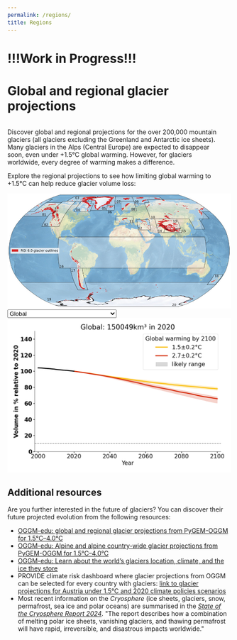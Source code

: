 ```yaml
---
permalink: /regions/
title: Regions
---
```

# !!!Work in Progress!!!

# Global and regional glacier projections


<div style="display: flex; align-items: flex-start; flex-wrap: wrap;">
  <!-- Text on the left side -->
  <div style="flex: 1; margin-right: 20px; min-width: 300px;">
<p> Discover global and regional projections for the over 200,000 mountain glaciers (all glaciers excluding the Greenland and Antarctic ice sheets). Many glaciers in the Alps (Central Europe) are expected to disappear soon, even under +1.5°C global warming. However, for glaciers worldwide, every degree of warming makes a difference. </p>

 <p> Explore the regional projections to see how limiting global warming to +1.5°C can help reduce glacier volume loss: </p> 
  </div>

  <!-- Image on the right side -->
  <div style="flex: 1; min-width: 300px;">
    <img src="/assets/images/volume_evolution_regions/global_map_rgi6_small.jpeg" alt="Global Map of RGI6" style="width: 100%; height: auto;" />
  </div>
</div>

<!-- Add responsive CSS -->
<style>
  @media (max-width: 768px) {
    div[style*="display: flex"] {
      flex-direction: column; /* Stack items vertically */
    }
    div[style*="margin-right: 20px"] {
      margin-right: 0; /* Remove the right margin for text */
    }
  }
</style>

<!-- Dropdown to select region -->
<select id="regionSelect">
  <option value="global">Global</option>
  <option value="RGI01">01: Alaska</option>
  <option value="RGI02">02: Western Canada and U.S.</option>
  <option value="RGI03">03: Arctic Canada North</option>
  <option value="RGI04">04: Arctic Canada South</option>
  <option value="RGI05">05: Greenland Periphery</option>
  <option value="RGI06">06: Iceland</option>
  <option value="RGI07">07: Svalbard</option>
  <option value="RGI08">08: Scandinavia</option>
  <option value="RGI09">09: Russian Arctic</option>
  <option value="RGI10">10: North Asia</option>
  <option value="RGI11">11: Central Europe</option>
  <option value="RGI12">12: Caucasus and Middle East</option>
  <option value="RGI13">13: Central Asia</option>
  <option value="RGI14">14: South Asia West</option>
  <option value="RGI15">15: South Asia East</option>
  <option value="RGI16">16: Low Latitudes</option>
  <option value="RGI17">17: Southern Andes</option>
  <option value="RGI18">18: New Zealand</option>
  <option value="RGI19">19: Subantarctic and Antarctic Islands</option>
  <option value="RGI13-14-15">13-14-15: High-Mountain Asia</option>
</select>

<!-- Image container -->
<img id="regionImage" src="/assets/images/volume_evolution_regions/global_complex_en_three_glac_models_v1.png" alt="Volume evolution of all glaciers in selected region for 1.5°C and 2.7°C." />

<script>
  document.getElementById("regionSelect").addEventListener("change", function() {
    var selectedRegion = this.value;
    var image = document.getElementById("regionImage");
    image.src = "/assets/images/volume_evolution_regions/" + selectedRegion + "_complex_en_three_glac_models_v1.png";
    image.alt = "Volume evolution of glaciers in " + selectedRegion + " for 1.5°C and 2.7°C.";
  });
</script>



## Additional resources
Are you further interested in the future of glaciers? You can discover their future projected evolution from the following resources: 
- [OGGM-edu: global and regional glacier projections from PyGEM-OGGM for 1.5°C–4.0°C](https://edu.oggm.org/en/latest/global_future_glacier-app_rounce_delta_T_en.html)
- [OGGM-edu: Alpine and alpine country-wide glacier projections from PyGEM-OGGM for 1.5°C–4.0°C](https://edu.oggm.org/en/latest/alps_future-app_rounce_delta_T_en.html)
- [OGGM-edu: Learn about the world’s glaciers location, climate, and the ice they store](https://bokeh.oggm.org/explorer/app)
- PROVIDE climate risk dashboard where glacier projections from OGGM can be selected for every country with glaciers: [link to glacier projections for Austria under 1.5°C and 2020 climate policies scenarios](https://climate-risk-dashboard.climateanalytics.org/impacts/explore?indicator=glacier-volume&geography=AUT&scenarios[0]=curpol&time=annual&reference=present-day-2020&spatial=area)
- Most recent information on the *Cryosphere* (ice sheets, glaciers, snow, permafrost, sea ice and polar oceans) are summarised in the [*State of the Cryosphere Report 2024*](https://iccinet.org/statecryo24/). "The report describes how a combination of melting polar ice sheets, vanishing glaciers, and thawing permafrost will have rapid, irreversible, and disastrous impacts worldwide."

